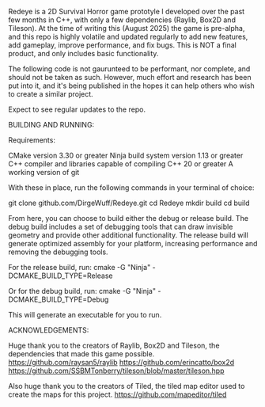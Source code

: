 Redeye is a 2D Survival Horror game prototyle I developed over the past few months in C++, with only a few dependencies (Raylib, Box2D and Tileson).
At the time of writing this (August 2025) the game is pre-alpha, and this repo is highly volatile and updated regularly to add new features, add gameplay, improve performance, and fix bugs. This is NOT a final product, and only includes basic functionality. 

The following code is not gaurunteed to be performant, nor complete, and should not be taken as such. However, much effort and research has been put into it, and it's being published in the hopes it can help others who wish to create a similar project.

Expect to see regular updates to the repo.



BUILDING AND RUNNING:

Requirements:

CMake version 3.30 or greater 
Ninja build system version 1.13 or greater
C++ compiler and libraries capable of compiling C++ 20 or greater
A working version of git

With these in place, run the following commands in your terminal of choice:

git clone github.com/DirgeWuff/Redeye.git
cd Redeye
mkdir build
cd build

From here, you can choose to build either the debug or release build. 
The debug build includes a set of debugging tools that can draw invisible geometry and
provide other additional functionality. The release build will generate optimized assembly 
for your platform, increasing performance and removing the debugging tools.

For the release build, run:
cmake -G "Ninja" -DCMAKE_BUILD_TYPE=Release

Or for the debug build, run:
cmake -G "Ninja" -DCMAKE_BUILD_TYPE=Debug

This will generate an executable for you to run.

ACKNOWLEDGEMENTS:

Huge thank you to the creators of Raylib, Box2D and Tileson, the dependencies that made this game possible.
https://github.com/raysan5/raylib
https://github.com/erincatto/box2d
https://github.com/SSBMTonberry/tileson/blob/master/tileson.hpp

Also huge thank you to the creators of Tiled, the tiled map editor used to create the maps for this project.
https://github.com/mapeditor/tiled
